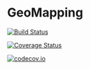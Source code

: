 # GeoMapping

[![Build Status](https://travis-ci.org/Alexander-Barth/GeoMapping.jl.svg?branch=master)](https://travis-ci.org/Alexander-Barth/GeoMapping.jl)

[![Coverage Status](https://coveralls.io/repos/Alexander-Barth/GeoMapping.jl/badge.svg?branch=master&service=github)](https://coveralls.io/github/Alexander-Barth/GeoMapping.jl?branch=master)

[![codecov.io](http://codecov.io/github/Alexander-Barth/GeoMapping.jl/coverage.svg?branch=master)](http://codecov.io/github/Alexander-Barth/GeoMapping.jl?branch=master)
